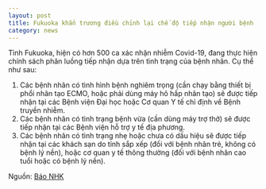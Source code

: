 ```yaml
---
layout: post
title: Fukuoka khẩn trương điều chỉnh lại chế độ tiếp nhận người bệnh
category: news
---
```

Tỉnh Fukuoka, hiện có hơn 500 ca xác nhận nhiễm Covid-19, đang thực hiện chính sách phân luồng tiếp nhận dựa trên tình trạng của bệnh nhân. Cụ thể như sau:
 1. Các bệnh nhân có tình hình bệnh nghiêm trọng (cần chạy bằng thiết bị phổi nhân tạo ECMO, hoặc phải dùng máy hô hấp nhân tạo) sẽ được tiếp nhận tại các Bệnh viện Đại học hoặc Cơ quan Y tế chỉ định về Bệnh truyền nhiễm.
 2. Các bệnh nhân có tình trạng bệnh vừa (cần dùng máy trợ thở) sẽ được tiếp nhận tại các Bệnh viện hỗ trợ y tế địa phương.
 3. Các bệnh nhân có tình trạng nhẹ hoặc chưa có dấu hiệu sẽ được tiếp nhận tại các khách sạn do tỉnh sắp xếp (đối với bệnh nhân trẻ,  không có bệnh lý nền), hoặc cơ quan y tế thông thường (đối với bệnh nhân cao tuổi hoặc có bệnh lý nền).

Nguồn: [Báo NHK](https://www3.nhk.or.jp/fukuoka-news/20200420/5010007642.html)